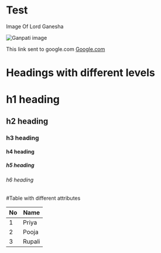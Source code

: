# Test
Image Of Lord Ganesha

![Ganpati image](1.jpg)


This link sent to google.com  [Google.com](http://google.com)


# Headings with different levels

# h1 heading
## h2 heading
### h3 heading
#### h4 heading
##### h5 heading
###### h6 heading

 
 
#Table with different attributes


No  |  Name
----|--------
1   |Priya
2   |Pooja
3   |Rupali

#


